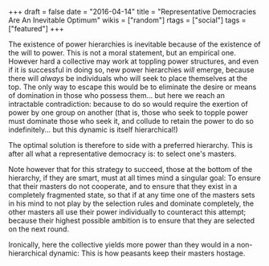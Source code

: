 +++
draft = false
date = "2016-04-14"
title = "Representative Democracies Are An Inevitable Optimum"
wikis = ["random"]
rtags = ["social"]
tags = ["featured"]
+++

The existence of power hierarchies is inevitable because of the existence of the
will to power. This is not a moral statement, but an empirical one. However hard
a collective may work at toppling power structures, and even if it is successful
in doing so, new power hierarchies
*will* emerge, because there will *always* be individuals who will seek to place
themselves at the top.
The only way to escape this would be to eliminate the desire
or means of domination in those who possess them... but here we reach an
intractable contradiction: because to do so would require the exertion of power
by one group on another (that is, those who seek to topple power must dominate
those who seek it, and collude to retain the power to do so indefinitely...  but
this dynamic is itself hierarchical!)

The optimal solution is therefore to side with a preferred hierarchy. This is
after all what a representative democracy is: to select one\'s masters.

Note however that for this strategy to succeed, those at the bottom of the
hierarchy, if they are smart, must at all times mind a singular goal: To ensure
that their masters do not cooperate, and to ensure that they exist in a
completely fragmented state, so that if at any time one of the masters sets in
his mind to not play by the selection rules and dominate completely, the other
masters all use their power individually to counteract this attempt; because
their highest possible ambition is to ensure that they are selected on the next
round.

Ironically, here the collective yields more power than they would in a
non-hierarchical dynamic: This is how peasants keep their masters hostage.
